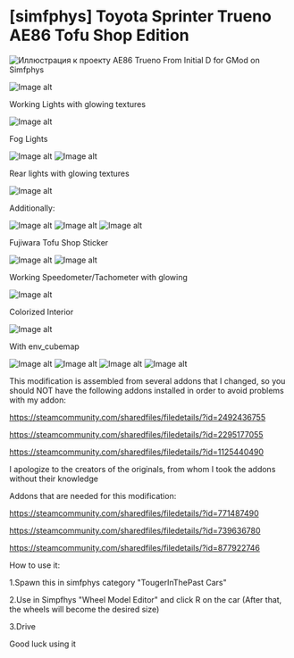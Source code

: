 # [simfphys] Toyota Sprinter Trueno AE86 Tofu Shop Edition
![Иллюстрация к проекту](https://github.com/TougerInThePast/-simfphys-Toyota-Sprinter-Trueno-AE86-Tofu-Shop-Edition/blob/main/ae86.png)
AE86 Trueno From Initial D for GMod on Simfphys

![Image alt](https://github.com/TougerInThePast/-simfphys-Toyota-Sprinter-Trueno-AE86-Tofu-Shop-Edition/blob/main/0.jpg)

Working Lights with glowing textures

![Image alt](https://github.com/TougerInThePast/-simfphys-Toyota-Sprinter-Trueno-AE86-Tofu-Shop-Edition/blob/main/2.jpg)

Fog Lights

![Image alt](https://github.com/TougerInThePast/-simfphys-Toyota-Sprinter-Trueno-AE86-Tofu-Shop-Edition/blob/main/1.jpg)
![Image alt](https://github.com/TougerInThePast/-simfphys-Toyota-Sprinter-Trueno-AE86-Tofu-Shop-Edition/blob/main/3.jpg)

Rear lights with glowing textures

![Image alt](https://github.com/TougerInThePast/-simfphys-Toyota-Sprinter-Trueno-AE86-Tofu-Shop-Edition/blob/main/4.jpg)

Additionally:

![Image alt](https://github.com/TougerInThePast/-simfphys-Toyota-Sprinter-Trueno-AE86-Tofu-Shop-Edition/blob/main/5.jpg)
![Image alt](https://github.com/TougerInThePast/-simfphys-Toyota-Sprinter-Trueno-AE86-Tofu-Shop-Edition/blob/main/6.jpg)
![Image alt](https://github.com/TougerInThePast/-simfphys-Toyota-Sprinter-Trueno-AE86-Tofu-Shop-Edition/blob/main/9.jpg)

Fujiwara Tofu Shop Sticker

![Image alt](https://github.com/TougerInThePast/-simfphys-Toyota-Sprinter-Trueno-AE86-Tofu-Shop-Edition/blob/main/7.jpg)
![Image alt](https://github.com/TougerInThePast/-simfphys-Toyota-Sprinter-Trueno-AE86-Tofu-Shop-Edition/blob/main/8.jpg)

Working Speedometer/Tachometer with glowing

![Image alt](https://github.com/TougerInThePast/-simfphys-Toyota-Sprinter-Trueno-AE86-Tofu-Shop-Edition/blob/main/10.jpg)

Colorized Interior

![Image alt](https://github.com/TougerInThePast/-simfphys-Toyota-Sprinter-Trueno-AE86-Tofu-Shop-Edition/blob/main/11.jpg)

With env_cubemap

![Image alt](https://github.com/TougerInThePast/-simfphys-Toyota-Sprinter-Trueno-AE86-Tofu-Shop-Edition/blob/main/13.jpg)
![Image alt](https://github.com/TougerInThePast/-simfphys-Toyota-Sprinter-Trueno-AE86-Tofu-Shop-Edition/blob/main/14.jpg)
![Image alt](https://github.com/TougerInThePast/-simfphys-Toyota-Sprinter-Trueno-AE86-Tofu-Shop-Edition/blob/main/15.jpg)
![Image alt](https://github.com/TougerInThePast/-simfphys-Toyota-Sprinter-Trueno-AE86-Tofu-Shop-Edition/blob/main/16.jpg)

This modification is assembled from several addons that I changed, so you should NOT have the following addons installed in order to avoid problems with my addon:

https://steamcommunity.com/sharedfiles/filedetails/?id=2492436755

https://steamcommunity.com/sharedfiles/filedetails/?id=2295177055

https://steamcommunity.com/sharedfiles/filedetails/?id=1125440490

I apologize to the creators of the originals, from whom I took the addons without their knowledge

Addons that are needed for this modification:

https://steamcommunity.com/sharedfiles/filedetails/?id=771487490

https://steamcommunity.com/sharedfiles/filedetails/?id=739636780

https://steamcommunity.com/sharedfiles/filedetails/?id=877922746

How to use it:

1.Spawn this in simfphys category "TougerInThePast Cars"

2.Use in Simpfhys "Wheel Model Editor" and click R on the car (After that, the wheels will become the desired size)

3.Drive

Good luck using it
